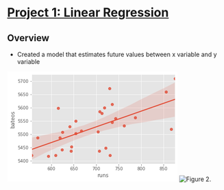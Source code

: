 # [Project 1: Linear Regression](https://miguelbarr11.github.io/Data-Science-Portfolio/)

## Overview

* Created a model that estimates future values between x variable and y variable 

![Figure 1.](https://github.com/miguelbarr11/Data-Science-Portfolio/blob/main/Images/Project%201/REGRESION.png)
![Figure 2.](/Data-Science-Portfolio/Images/Project%201/REGRESION.png)











